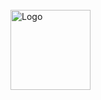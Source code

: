 <div id="top"></div>

<!-- PROJECT LOGO -->
<br />
  <a href="https://github.com/eujoanderson/wingetty">
    <img src="https://github.com/eujoanderson/wingetty/tree/eujoanderson/eujoanderson/src/capa.png" alt="Logo" height="128">
  </a>
